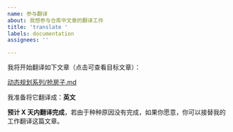 ```yaml
---
name: 参与翻译
about: 我想参与仓库中文章的翻译工作
title: 'translate '
labels: documentation
assignees: ''

---
```


<!-- 标题为 `translate` + 你要翻译的文章的`完整文件路径`，如 `translate 动态规划系列/抢房子.md`

内容一定要按照以下模板，根据你的具体内容进行修改

以上为注释，不会显示在 issue 中。 -->


我将开始翻译如下文章（点击可查看目标文章）：

[动态规划系列/抢房子.md](https://github.com/labuladong/fucking-algorithm/blob/master/动态规划系列/抢房子.md)

我准备将它翻译成：**英文**

**预计 X 天内翻译完成**，若由于种种原因没有完成，如果你愿意，你可以接替我的工作翻译这篇文章。
